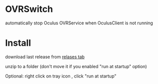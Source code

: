 # OVRSwitch

automatically stop Oculus OVRService when OculusClient is not running

# Install

download last release from [relases tab](https://github.com/hsinyu-chen/OVRSwitch/releases)

unzip to a folder (don't move it if you enabled "run at startup" option)

Optional: right click on tray icon , click "run at startup"
